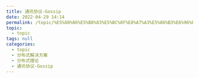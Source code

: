 ```yaml
---
title: 通讯协议-Gossip
date: 2022-04-29 14:14
permalink: /topic/%E5%88%86%E5%B8%83%E5%BC%8F%E8%A7%A3%E5%86%B3%E6%96%B9%E6%A1%88/%E5%88%86%E5%B8%83%E5%BC%8F%E7%90%86%E8%AE%BA/%E9%80%9A%E8%AE%AF%E5%8D%8F%E8%AE%AE-Gossip
topic: 
  - topic
tags: null
categories: 
  - topic
  - 分布式解决方案
  - 分布式理论
  - 通讯协议-Gossip
---
```

　　‍
